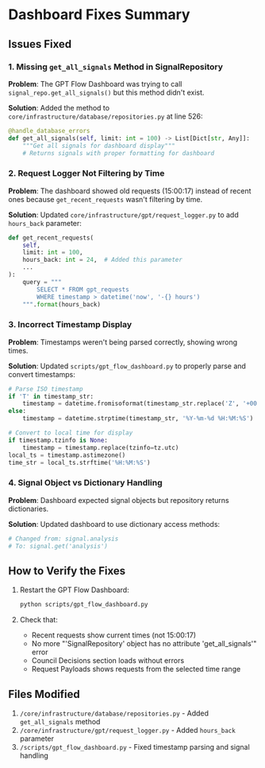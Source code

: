 # Dashboard Fixes Summary

## Issues Fixed

### 1. Missing `get_all_signals` Method in SignalRepository
**Problem**: The GPT Flow Dashboard was trying to call `signal_repo.get_all_signals()` but this method didn't exist.

**Solution**: Added the method to `core/infrastructure/database/repositories.py` at line 526:
```python
@handle_database_errors
def get_all_signals(self, limit: int = 100) -> List[Dict[str, Any]]:
    """Get all signals for dashboard display"""
    # Returns signals with proper formatting for dashboard
```

### 2. Request Logger Not Filtering by Time
**Problem**: The dashboard showed old requests (15:00:17) instead of recent ones because `get_recent_requests` wasn't filtering by time.

**Solution**: Updated `core/infrastructure/gpt/request_logger.py` to add `hours_back` parameter:
```python
def get_recent_requests(
    self, 
    limit: int = 100,
    hours_back: int = 24,  # Added this parameter
    ...
):
    query = """
        SELECT * FROM gpt_requests
        WHERE timestamp > datetime('now', '-{} hours')
    """.format(hours_back)
```

### 3. Incorrect Timestamp Display
**Problem**: Timestamps weren't being parsed correctly, showing wrong times.

**Solution**: Updated `scripts/gpt_flow_dashboard.py` to properly parse and convert timestamps:
```python
# Parse ISO timestamp
if 'T' in timestamp_str:
    timestamp = datetime.fromisoformat(timestamp_str.replace('Z', '+00:00'))
else:
    timestamp = datetime.strptime(timestamp_str, '%Y-%m-%d %H:%M:%S')

# Convert to local time for display
if timestamp.tzinfo is None:
    timestamp = timestamp.replace(tzinfo=tz.utc)
local_ts = timestamp.astimezone()
time_str = local_ts.strftime('%H:%M:%S')
```

### 4. Signal Object vs Dictionary Handling
**Problem**: Dashboard expected signal objects but repository returns dictionaries.

**Solution**: Updated dashboard to use dictionary access methods:
```python
# Changed from: signal.analysis
# To: signal.get('analysis')
```

## How to Verify the Fixes

1. Restart the GPT Flow Dashboard:
   ```bash
   python scripts/gpt_flow_dashboard.py
   ```

2. Check that:
   - Recent requests show current times (not 15:00:17)
   - No more "'SignalRepository' object has no attribute 'get_all_signals'" error
   - Council Decisions section loads without errors
   - Request Payloads shows requests from the selected time range

## Files Modified

1. `/core/infrastructure/database/repositories.py` - Added `get_all_signals` method
2. `/core/infrastructure/gpt/request_logger.py` - Added `hours_back` parameter
3. `/scripts/gpt_flow_dashboard.py` - Fixed timestamp parsing and signal handling